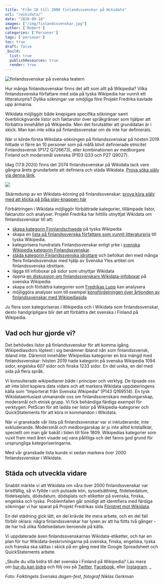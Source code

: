 ```yaml
---
title: "Från 10 till 2000 finlandssvenskar på Wikidata"
url: "/wikidata/"
date: "2020-09-18"
images: ["/img/finlandssvenskar.jpg"]
author: ['Robert']
categories: ['Personer']
tags: ['personer']
toc: true
draft: false
_build:
  list: true
  publishResources: true
  render: true
---
```


![finlandssvenskar på svenska teatern](/img/finlandssvenskar.jpg)


Hur många finlandssvenskar finns det allt som allt på Wikipedia? Vilka finlandssvenska författare med sida på tyska Wikipedia har vunnit ett litteraturpris? Dylika sökningar var omöjliga före Projekt Fredrika kavlade upp ärmarna.

Wikidata möjliggör både knepigare specifika sökningar samt överblickgivande listor och faktarutor över språkgränser som hjälper att förbättra innehållet på Wikipedia. Men det forutsätter att grunddatan är i skick. Man kan inte söka på finlandssvenskar om de inte har definierats. 

När vi körde första Wikidata-sökningen på finlandssvenskar på hösten 2019 hittade vi färre än 10 personer som på måfå blivit definierade etnicitet Finlandssvensk (P172 Q726673), eller kombinationen av medborgare Finland och modersmål svenska (P103 Q33 och P27 Q9027).

Idag (17.9.2020) finns det 2074 finlandssvenskar på Wikidata tack vare gångna årets grundarbete att definiera och städa Wikidata. [Prova söka själv via denna länk](https://query.wikidata.org/#SELECT%20%3Fperson%20%3FpersonLabel%20%3FpersonDescription%0A%20%20%28GROUP_CONCAT%28DISTINCT%20%3Fp106label%3BSEPARATOR%3D%22%2C%20%22%29%20AS%20%3Fsyssels%C3%A4ttning%29%20%0A%20%20%28GROUP_CONCAT%28DISTINCT%20%3Fp103label%3BSEPARATOR%3D%22%2C%20%22%29%20AS%20%3Fmodersm%C3%A5l%29%20%0A%20%20%28GROUP_CONCAT%28DISTINCT%20%3Fp27label%3BSEPARATOR%3D%22%2C%20%22%29%20AS%20%3Fmedborgarskap%29%20%0A%20%20%28GROUP_CONCAT%28DISTINCT%20%3Fp172label%3BSEPARATOR%3D%22%2C%20%22%29%20AS%20%3Fetniskgrupp%29%20%0A%20%20%28GROUP_CONCAT%28DISTINCT%20%3Fp569%3BSEPARATOR%3D%22%2C%20%22%29%20AS%20%3Fdob%29%20%0A%20%20%28GROUP_CONCAT%28DISTINCT%20%3Fp19label%3BSEPARATOR%3D%22%2C%20%22%29%20AS%20%3Fpob%29%20%0A%20%20%28GROUP_CONCAT%28DISTINCT%20%3Fp570%3BSEPARATOR%3D%22%2C%20%22%29%20AS%20%3Fdod%29%20%0A%20%20%28GROUP_CONCAT%28DISTINCT%20%3Fp20label%3BSEPARATOR%3D%22%2C%20%22%29%20AS%20%3Fpod%29%20%0A%20%20%28GROUP_CONCAT%28DISTINCT%20%3Fp21label%3BSEPARATOR%3D%22%2C%20%22%29%20AS%20%3Fk%C3%B6n%29%20%0A%0AWHERE%20%7B%0A%20%20SERVICE%20wikibase%3Alabel%20%7B%20bd%3AserviceParam%20wikibase%3Alanguage%20%22sv%2Cfi%2Cen%22.%20%7D%0A%20%20%3Fperson%20wdt%3AP31%20wd%3AQ5.%0A%20%20%3Fperson%20wdt%3AP172%20wd%3AQ726673.%0A%20%20OPTIONAL%20%7B%20%3Fperson%20wdt%3AP106%20%3Fp106%20.%20%3Fp106%20rdfs%3Alabel%20%3Fp106label%20.%20FILTER%28lang%28%3Fp106label%29%3D%27sv%27%29%20%7D%0A%20%20OPTIONAL%20%7B%20%3Fperson%20wdt%3AP103%20%3Fp103%20.%20%3Fp103%20rdfs%3Alabel%20%3Fp103label%20.%20FILTER%28lang%28%3Fp103label%29%3D%27sv%27%29%20%7D%0A%20%20OPTIONAL%20%7B%20%3Fperson%20wdt%3AP27%20%3Fp27%20.%20%3Fp27%20rdfs%3Alabel%20%3Fp27label%20.%20FILTER%28lang%28%3Fp27label%29%3D%27sv%27%29%20%7D%0A%20%20OPTIONAL%20%7B%20%3Fperson%20wdt%3AP172%20%3Fp172%20.%20%3Fp172%20rdfs%3Alabel%20%3Fp172label%20.%20FILTER%28lang%28%3Fp172label%29%3D%27sv%27%29%20%7D%0A%20%20OPTIONAL%20%7B%20%3Fperson%20wdt%3AP569%20%3Fp569%20.%20%7D%0A%20%20OPTIONAL%20%7B%20%3Fperson%20wdt%3AP19%20%3Fp19%20.%20%3Fp19%20rdfs%3Alabel%20%3Fp19label%20.%20FILTER%28lang%28%3Fp19label%29%3D%27sv%27%29%20%7D%0A%20%20OPTIONAL%20%7B%20%3Fperson%20wdt%3AP570%20%3Fp570%20.%20%7D%0A%20%20OPTIONAL%20%7B%20%3Fperson%20wdt%3AP20%20%3Fp20%20.%20%3Fp20%20rdfs%3Alabel%20%3Fp20label%20.%20FILTER%28lang%28%3Fp20label%29%3D%27sv%27%29%20%7D%20%20%0A%20%20OPTIONAL%20%7B%20%3Fperson%20wdt%3AP21%20%3Fp21%20.%20%3Fp21%20rdfs%3Alabel%20%3Fp21label%20.%20FILTER%28lang%28%3Fp21label%29%3D%27sv%27%29%20%7D%0A%7D%0AGROUP%20BY%20%3Fperson%20%3FpersonLabel%20%3FpersonDescription%0ALIMIT%202500).

![](https://projektfredrika.fi/wp-content/uploads/2020/09/image-8-1024x739.png)

Skärmdump av en Wikidata-körning på finlandssvenskar: [prova köra själv med att klicka på blåa play-knappen här](https://query.wikidata.org/#SELECT%20%3Fperson%20%3FpersonLabel%20%3FpersonDescription%0A%20%20%28GROUP_CONCAT%28DISTINCT%20%3Fp106label%3BSEPARATOR%3D%22%2C%20%22%29%20AS%20%3Fsyssels%C3%A4ttning%29%20%0A%20%20%28GROUP_CONCAT%28DISTINCT%20%3Fp103label%3BSEPARATOR%3D%22%2C%20%22%29%20AS%20%3Fmodersm%C3%A5l%29%20%0A%20%20%28GROUP_CONCAT%28DISTINCT%20%3Fp27label%3BSEPARATOR%3D%22%2C%20%22%29%20AS%20%3Fmedborgarskap%29%20%0A%20%20%28GROUP_CONCAT%28DISTINCT%20%3Fp172label%3BSEPARATOR%3D%22%2C%20%22%29%20AS%20%3Fetniskgrupp%29%20%0A%20%20%28GROUP_CONCAT%28DISTINCT%20%3Fp569%3BSEPARATOR%3D%22%2C%20%22%29%20AS%20%3Fdob%29%20%0A%20%20%28GROUP_CONCAT%28DISTINCT%20%3Fp19label%3BSEPARATOR%3D%22%2C%20%22%29%20AS%20%3Fpob%29%20%0A%20%20%28GROUP_CONCAT%28DISTINCT%20%3Fp570%3BSEPARATOR%3D%22%2C%20%22%29%20AS%20%3Fdod%29%20%0A%20%20%28GROUP_CONCAT%28DISTINCT%20%3Fp20label%3BSEPARATOR%3D%22%2C%20%22%29%20AS%20%3Fpod%29%20%0A%20%20%28GROUP_CONCAT%28DISTINCT%20%3Fp21label%3BSEPARATOR%3D%22%2C%20%22%29%20AS%20%3Fk%C3%B6n%29%20%0A%0AWHERE%20%7B%0A%20%20SERVICE%20wikibase%3Alabel%20%7B%20bd%3AserviceParam%20wikibase%3Alanguage%20%22sv%2Cfi%2Cen%22.%20%7D%0A%20%20%3Fperson%20wdt%3AP31%20wd%3AQ5.%0A%20%20%3Fperson%20wdt%3AP172%20wd%3AQ726673.%0A%20%20OPTIONAL%20%7B%20%3Fperson%20wdt%3AP106%20%3Fp106%20.%20%3Fp106%20rdfs%3Alabel%20%3Fp106label%20.%20FILTER%28lang%28%3Fp106label%29%3D%27sv%27%29%20%7D%0A%20%20OPTIONAL%20%7B%20%3Fperson%20wdt%3AP103%20%3Fp103%20.%20%3Fp103%20rdfs%3Alabel%20%3Fp103label%20.%20FILTER%28lang%28%3Fp103label%29%3D%27sv%27%29%20%7D%0A%20%20OPTIONAL%20%7B%20%3Fperson%20wdt%3AP27%20%3Fp27%20.%20%3Fp27%20rdfs%3Alabel%20%3Fp27label%20.%20FILTER%28lang%28%3Fp27label%29%3D%27sv%27%29%20%7D%0A%20%20OPTIONAL%20%7B%20%3Fperson%20wdt%3AP172%20%3Fp172%20.%20%3Fp172%20rdfs%3Alabel%20%3Fp172label%20.%20FILTER%28lang%28%3Fp172label%29%3D%27sv%27%29%20%7D%0A%20%20OPTIONAL%20%7B%20%3Fperson%20wdt%3AP569%20%3Fp569%20.%20%7D%0A%20%20OPTIONAL%20%7B%20%3Fperson%20wdt%3AP19%20%3Fp19%20.%20%3Fp19%20rdfs%3Alabel%20%3Fp19label%20.%20FILTER%28lang%28%3Fp19label%29%3D%27sv%27%29%20%7D%0A%20%20OPTIONAL%20%7B%20%3Fperson%20wdt%3AP570%20%3Fp570%20.%20%7D%0A%20%20OPTIONAL%20%7B%20%3Fperson%20wdt%3AP20%20%3Fp20%20.%20%3Fp20%20rdfs%3Alabel%20%3Fp20label%20.%20FILTER%28lang%28%3Fp20label%29%3D%27sv%27%29%20%7D%20%20%0A%20%20OPTIONAL%20%7B%20%3Fperson%20wdt%3AP21%20%3Fp21%20.%20%3Fp21%20rdfs%3Alabel%20%3Fp21label%20.%20FILTER%28lang%28%3Fp21label%29%3D%27sv%27%29%20%7D%0A%7D%0AGROUP%20BY%20%3Fperson%20%3FpersonLabel%20%3FpersonDescription%0ALIMIT%202500)

Förbättringen i Wikidata möjliggör förbättrade kategorier, tillämpade listor, faktarutor och analyser. Projekt Fredrika har hittills utnyttjat Wikidata om finlandssvenskar till att:

*   [skapa kategorin Finnlandschwede](https://projektfredrika.fi/finnlandschwede/) på tyska Wikipedia
*   skapa en [lista på finlandssvenska författare som vunnit litteraturpris](https://de.wikipedia.org/wiki/Liste_finnlandschwedischer_Schriftsteller) till tyska Wikipedia. 
*   kategorisera hundratals Finlandssvenskar enligt yrke i [svenska Wikipedia kategorin Finlandssvenskar](https://sv.wikipedia.org/wiki/Kategori:Finlandssvenskar). 
*   [städa kategorin Finlandssvenska idrottare](https://projektfredrika.fi/idrottare/) och befolkat den med många flera finlandssvenskar med hjälp av Svenska Yles artikel om finlandssvenska idrottare. 
*   lägga till infoboxar på sidor som utnyttjar Wikidata
*   öppna [en diskussion om finlandssvenskars Wikidata-infoboxar](https://sv.wikipedia.org/wiki/Malldiskussion:Faktamall_biografi_WD#L%C3%A4gg_till_modersm%C3%A5l_i_Faktamall_biografi_WD) på svenska Wikipedia
*   skapa och förbättra kategorier som [Fredrikas Lupp](https://projektfredrika.fi/fredrikas-lupp/) kan analysera
*   möjliggöra analyser som till exempel [könsfördelningen över årtionden av finlandssvenskar med Wikipediasida](https://w.wiki/bGC)

Ju flera som kategoriseras i Wikipedia och i Wikidata som finlandssvenskar, desto handgripligare blir det att förbättra det svenska i Finland på Wikipedia.

Vad och hur gjorde vi?
----------------------

Det behövdes listor på finlandssvenskar för att komma igång. Wikipediasidors löptext i sig benämner ibland nån som finlandssvensk, ibland inte. Däremot innehåller Wikipedias kategorier en bra mängd med finlandssvenskar: hösten 2019 hade kategorin på svenska Wikipedia 1094 sidor, engelska 607 sidor och finska 1233 sidor. En del unika, en del med sida på flera språk.

Vi konsulterade wikipedianer både i principer och verktyg. De tipsade oss att inte blint kopiera data vidare och att markera Wikidata uppdateringens källa som “Importerat från Svenska Wikipedia” (P143 Q169514). En tysk Wikidataentusiast utmanande oss om finlandssvenskars medborgarskap, modersmål och etnisk grupp. Vi fick behändiga färdiga exempel för verktygen: PetScan för att ladda ner listor på Wikipedia-kategorier och QuickStatements för att köra in kommandon i Wikidata.

När vi granskade vår lista på finlandssvenskar var vi inkluderande, inte exkluderande. Modersmål och medborgarskap är ju inte alltid kristallklar, speciellt om man går bakåt i tiden till före 1809. Wikipedias kategorier som vuxit fram med åren visade sej vara pålitliga och det fanns god grund för ursprungliga kategoriseringarna.

Med vår granskade lista kunde vi sedan markera över 2000 finlandssvenskar i Wikidata.

Städa och utveckla vidare
-------------------------

Snabbt märkte vi att Wikidata om våra över 2000 finlandssvenskar var bristfällig, så vi fyllde i och putsade kön, sysselsättning, födelsedatum, födelseplats, dödsdatum, dödsplats och etiketter på svenska, finska, engelska och tyska. Problemfallen går smidigt att identifiera med färdiga sökningar vi har sparat på Projekt Fredrikas sida [Fönstret mot Wikidata](https://sv.wikipedia.org/wiki/Wikipedia:Projekt_Fredrika/F%C3%B6nstret_mot_Wikidata).

En del städning gick lätt, en del krävde lite mera arbete, och en del fall förblir oklara: några finlandssvenskar har lyxen av att ha fötts två gånger - de har två olika födelsedatum beroende på källa.

Vi uppdaterade även finlandssvenskarnas Wikidata-etiketter, och har en plan för hur Wikidata-beskrivningarna på svenska, finska, engelska, tyska och franska ska sättas i skick på en gång med lite Google Spreadsheet och QuickStatements arbete.

_Skulle du villa bidra till det svenska i Finland på Wikipedia? Läs mera om [hur du kan bidra](https://projektfredrika.fi/bidra/) och följ oss på [Twitter](https://twitter.com/projektfredrika), [Facebook](https://www.facebook.com/projektfredrika/), eller [Instagram](http://instagram.com/projektfredrika). _

_Foto: Folktingets Svenska dagen-fest, fotograf Niklas Gerkman_